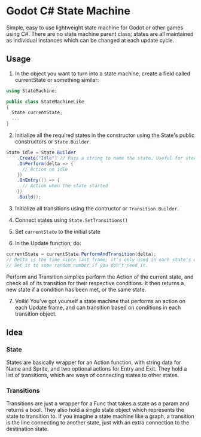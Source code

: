 # Godot C# State Machine
Simple, easy to use lightweight state machine for Godot or other games using C#. 
There are no state machine parent class; states are all maintained as individual instances which can be changed at each update cycle.

## Usage
1. In the object you want to turn into a state machine, create a field called currentState or something similar:
```csharp
using StateMachine;

public class StateMachineLike 
{
  State currentState;
  ...
}
```

2. Initialize all the required states in the constructor using the State's public constructors or `State.Builder`.

```csharp
State idle = State.Builder
    .Create("Idle") // Pass a string to name the state. Useful for storing sprite/animation names
    .OnPerform(delta => {
      // Action on idle
    })
    .OnEntry(() => {
      // Action when the state started
    })
    .Build();
```

3. Initialize all transitions using the contructor or `Transition.Builder`.

4. Connect states using `State.SetTransitions()`

5. Set `currentState` to the initial state

6. In the Update function, do:
```csharp
currentState = currentState.PerformAndTransition(delta); 
// Delta is the time since last frame; it's only used in each state's own Action functions. 
// Set it to some random number if you don't need it.
```
Perform and Transition simplies perform the Action of the current state, and check all of its transition for their respective conditions. 
It then returns a new state if a condition has been met, or the same state.

7. Voilà! You've got yourself a state machine that performs an action on each Update frame, and can transition based on conditions in each transition object.

## Idea

### State
States are basically wrapper for an Action function, with string data for Name and Sprite, and two optional actions for Entry and Exit. 
They hold a list of transitions, which are ways of connecting states to other states.

### Transitions
Transitions are just a wrapper for a Func that takes a state as a param and returns a bool. They also hold a single state object which represents the state to transition to.
If you imagine a state machine like a graph, a transition is the line connecting to another state, just with an extra connection to the destination state. 
